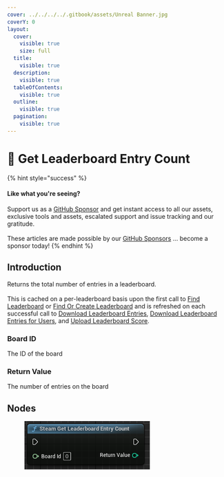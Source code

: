 ```yaml
---
cover: ../../../../.gitbook/assets/Unreal Banner.jpg
coverY: 0
layout:
  cover:
    visible: true
    size: full
  title:
    visible: true
  description:
    visible: true
  tableOfContents:
    visible: true
  outline:
    visible: true
  pagination:
    visible: true
---
```


# 🔵 Get Leaderboard Entry Count

{% hint style="success" %}
#### Like what you're seeing?

Support us as a [GitHub Sponsor](../../../../where-to-buy/become-a-sponsor.md) and get instant access to all our assets, exclusive tools and assets, escalated support and issue tracking and our gratitude.\
\
These articles are made possible by our [GitHub Sponsors](../../../../where-to-buy/become-a-sponsor.md) ... become a sponsor today!
{% endhint %}

## Introduction

Returns the total number of entries in a leaderboard.\
\
This is cached on a per-leaderboard basis upon the first call to [Find Leaderboard](find-leaderboard.md) or [Find Or Create Leaderboard](find-or-create-leaderboard.md) and is refreshed on each successful call to [Download Leaderboard Entries](download-leaderboard-entries.md), [Download Leaderboard Entries for Users](download-leaderboard-entries-for-users.md), and [Upload Leaderboard Score](upload-leaderboard-score.md).

### Board ID

The ID of the board

### Return Value

The number of entries on the board

## Nodes

<figure><img src="../../../../.gitbook/assets/image (333).png" alt=""><figcaption></figcaption></figure>
